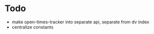 # Todo

 - make open-times-tracker into separate api, separate from dv index
 - centralize constants 
